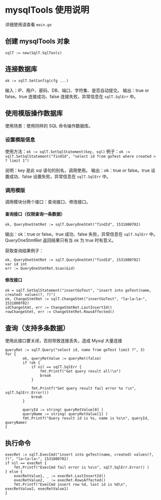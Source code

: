 # mysqlTools 使用说明

详细使用请查看 `main.go`

## 创建 mysqlTools 对象

`sqlT := new(SqlT.SqlTools)`

## 连接数据库

`ok := sqlT.SetConfig(cfg ...)`

输入：IP、用户、密码、DB、端口、字符集、是否自动提交。
输出：true or false。true 连接成功、false 连接失败，异常信息在 `sqlT.SqlErr` 中。

## 使用模版操作数据库

使用场景：使用同样的 SQL 命令操作数据库。

### 设置模版信息

使用方法：`ok := sqlT.SetSqlStatement(key, sql)`
例子：`ok := sqlT.SetSqlStatement("findId", "select id from goTest where created > ? limit 1")`

说明：key 是此 sql 语句的别名，调用使用。
输出：ok：true or false。true 设置成功、false 设置失败，异常信息在 `sqlT.SqlErr` 中。

### 调用模版

调用模块分两个接口：查询接口、修改接口。

#### 查询接口（仅限查询一条数据）

`ok, QueryOneStmtRet := sqlT.QueryOneStmt("findId", 1531800702)`

输出：ok：true or false。true 成功、false 失败，异常信息在 `sqlT.SqlErr` 中。 QueryOneStmtRet 返回结果只有当 ok 为 true 时有意义。

获取查询结果例子：

```
ok, QueryOneStmtRet := sqlT.QueryOneStmt("findId", 1531800702)
var id int
err := QueryOneStmtRet.Scan(&id)
```

#### 修改接口

```
ok = sqlT.SetSqlStatement("insertGoTest", "insert into goTest(name, created) values(?, ?)")
ok, ChangeStmtRet := sqlT.ChangeStmt("insertGoTest", "la~la~la~", 1531800702)
idChangeStmt, err := ChangeStmtRet.LastInsertId()
rowChangeStmt, err := ChangeStmtRet.RowsAffected()
```

## 查询（支持多条数据）

使用此接口要关闭，否则导致连接丢失，造成 Mysql 大量连接

```
queryRet := sqlT.Query("select id, name from goTest limit ?", 3)
for {
		ok, queryRetValue := queryRet(false)
		if !ok {
			if nil == sqlT.SqlErr {
				fmt.Printf("Get query result all!\n")
				break
			}

			fmt.Printf("Get query result fail error %s !\n", sqlT.SqlErr.Error())
			break
		}

		queryId := string( queryRetValue[0] )
		queryName := string( queryRetValue[1] )
		fmt.Printf("Query result id is %s, name is %s\n", queryId, queryName)
}
```

## 执行命令

```
execRet := sqlT.ExecCmd("insert into goTest(name, created) values(?, ?)", "la~la~la~", 1531800702)
if nil == execRet {
    fmt.Printf("ExecCmd fail error is %s\n", sqlT.SqlErr.Error() )
} else {
    execRetValue1, _ := execRet.LastInsertId()
    execRetValue2, _ := execRet.RowsAffected()
    fmt.Printf("ExecCmd insert row %d, last id is %d\n", execRetValue2, execRetValue1)
}
```